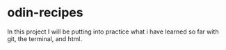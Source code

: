 # odin-recipes

In this project I will be putting into practice what i have learned so far with git, the terminal, and html.
